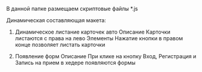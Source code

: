 В данной папке размещаем скриптовые файлы *.js

Динамическая составляющая макета:

1. Динамическое листание карточек авто
Описание 
Карточки листаются с права на лево 
Элементы 
Нажатие кнопки в правом конце позволяет листать карточки

2. Появление форм
Описание
При клике на кнопку Вход, Регистрация и Запись на прием в хедере появляются формы 